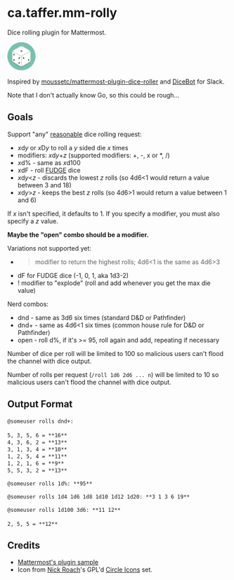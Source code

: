 # ca.taffer.mm-rolly

Dice rolling plugin for Mattermost.

![Dice icon](if_die_1055072.png)

Inspired by
[moussetc/mattermost-plugin-dice-roller](https://github.com/moussetc/mattermost-plugin-dice-roller)
and [DiceBot](https://dice-b.appspot.com/) for Slack.

Note that I don't actually know Go, so this could be rough...

## Goals

Support "any" [reasonable](https://en.wikipedia.org/wiki/Dice_notation) dice
rolling request:

* *x*d*y* or *x*D*y* to roll a *y* sided die *x* times
* modifiers: *x*d*y*+*z* (supported modifiers: +, -, x or *, /)
* *x*d% - same as *x*d100
* *x*dF - roll
  [FUDGE](https://en.wikipedia.org/wiki/Fudge_%28role-playing_game_system%29)
  dice
* *x*d*y*<*z* - discards the lowest *z* rolls (so 4d6<1 would return a value
  between 3 and 18)
* *x*d*y*>*z* - keeps the best *z* rolls (so 4d6>1 would return a value
  between 1 and 6)

If *x* isn't specified, it defaults to 1. If you specify a modifier, you must
also specify a *z* value.

**Maybe the "open" combo should be a modifier.**

Variations not supported yet:

* > modifier to return the highest rolls; 4d6<1 is the same as 4d6>3
* dF for FUDGE dice (-1, 0, 1, aka 1d3-2)
* ! modifier to "explode" (roll and add whenever you get the max die value)

Nerd combos:

* dnd - same as 3d6 six times (standard D&D or Pathfinder)
* dnd+ - same as 4d6<1 six times (common house rule for D&D or Pathfinder)
* open - roll d%, if it's >= 95, roll again and add, repeating if necessary

Number of dice per roll will be limited to 100 so malicious users can't flood
the channel with dice output.

Number of rolls per request (`/roll 1d6 2d6 ... n`) will be limited to 10 so
malicious users can't flood the channel with dice output.

## Output Format

```
@someuser rolls dnd+:

5, 3, 5, 6 = **16**
4, 3, 6, 2 = **13**
3, 1, 3, 4 = **10**
1, 2, 5, 4 = **11**
1, 2, 1, 6 = **9**
5, 5, 3, 2 = **13**
```

```
@someuser rolls 1d%: **95**
```

```
@someuser rolls 1d4 1d6 1d8 1d10 1d12 1d20: **3 1 3 6 19**
```

```
@someuser rolls 1d100 3d6: **11 12**

2, 5, 5 = **12**
```

## Credits

* [Mattermost's plugin sample](https://github.com/mattermost/mattermost-plugin-sample)
* Icon from [Nick Roach](http://www.elegantthemes.com/)'s GPL'd
  [Circle Icons](https://www.iconfinder.com/iconsets/circle-icons-1) set.
